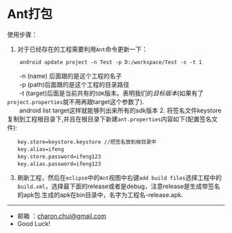 Ant打包
=======================

使用步骤：    
1. 对于已经存在的工程需要利用`Ant`命令更新一下：   
```
    android update project -n Test -p D:/workspace/Test -s -t 1 
```
　　-n (name) 后面跟的是这个工程的名子  
　　-p (path)后面跟的是这个工程的目录路径                 
　　-t (target)后面是当前共有的`SDK`版本。表明我们的*目标版本*(如果有了`project.properties`就不用再跟target这个参数了).    
　　android list target这样就能够列出来所有的sdk版本
2. 将签名文件keystore复制到工程根目录下,并且在根目录下新建`ant.properties`内容如下(配置签名文件):
```
　　key.store=keystore.keystore //把签名放到根目录中   
　　key.alias=ifeng
　　key.store.password=ifeng123
　　key.alias.password=ifeng123
```

3. 刷新工程，然后在`eclipse`中的`Ant`视图中右键`add build files`选择工程中的`build.xml`，选择最下面的release或者是debug，注意release是生成带签名的apk包.生成的apk在bin目录中，名字为工程名-release.apk.

-----

- 邮箱 ：charon.chui@gmail.com  
- Good Luck! 